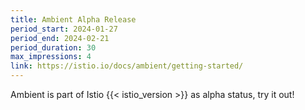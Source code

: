 ```yaml
---
title: Ambient Alpha Release
period_start: 2024-01-27
period_end: 2024-02-21
period_duration: 30
max_impressions: 4
link: https://istio.io/docs/ambient/getting-started/
---
```


Ambient is part of Istio {{< istio_version >}} as alpha status, try it out!
